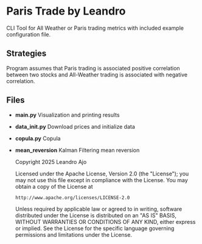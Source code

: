 
# Paris Trade by Leandro
CLI Tool for All Weather or Paris trading metrics with included example configuration file.

## Strategies
Program assumes that Paris trading is associated positive correlation between two stocks and All-Weather trading is associated with negative correlation. 
## Files
- **main.py** Visualization and printing results
- **data_init.py** Download prices and initialize data
- **copula.py** Copula
- **mean_reversion** Kalman Filtering mean reversion


    Copyright 2025 Leandro Ajo
    
    Licensed under the Apache License, Version 2.0 (the "License");
    you may not use this file except in compliance with the License.
    You may obtain a copy of the License at
    
      http://www.apache.org/licenses/LICENSE-2.0
    
    Unless required by applicable law or agreed to in writing, software
    distributed under the License is distributed on an "AS IS" BASIS,
    WITHOUT WARRANTIES OR CONDITIONS OF ANY KIND, either express or implied.
    See the License for the specific language governing permissions and
    limitations under the License.
